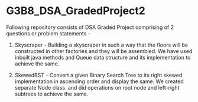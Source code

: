 # G3B8_DSA_GradedProject2

Following repository consists of DSA Graded Project comprising of 2 questions or problem statements -

1. Skyscraper - Building a skyscraper in such a way that the floors will be constructed in other factories and they will be assembled. We have used inbuilt java methods and Queue data structure and its implementation to achieve the same.

2. SkewedBST - Convert a given Binary Search Tree to its right skewed implementation in ascending order and display the same. We created separate Node class. and did operations on root node and left-right subtrees to achieve the same.
